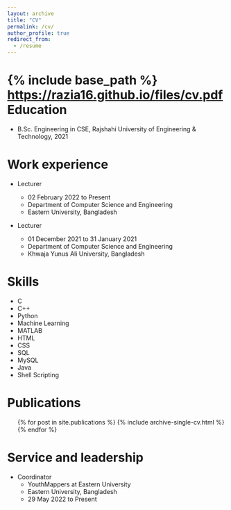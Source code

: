 ```yaml
---
layout: archive
title: "CV"
permalink: /cv/
author_profile: true
redirect_from:
  - /resume
---
```


{% include base_path %}
https://razia16.github.io/files/cv.pdf
Education
======
* B.Sc. Engineering in CSE, Rajshahi University of Engineering & Technology, 2021

Work experience
======
* Lecturer
  * 02 February 2022 to Present
  * Department of Computer Science and Engineering
  * Eastern University, Bangladesh
  
* Lecturer
  * 01 December 2021 to 31 January 2021
  * Department of Computer Science and Engineering
  * Khwaja Yunus Ali University, Bangladesh


Skills
======
* C
* C++
* Python
* Machine Learning
* MATLAB
* HTML
* CSS
* SQL
* MySQL
* Java
* Shell Scripting

Publications
======
  <ul>{% for post in site.publications %}
    {% include archive-single-cv.html %}
  {% endfor %}</ul>
  

  
Service and leadership
======
* Coordinator
  * YouthMappers at Eastern University
  * Eastern University, Bangladesh
  * 29 May 2022 to Present 
